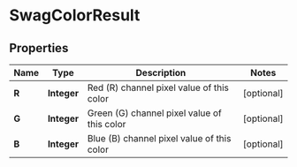 
# SwagColorResult

## Properties
Name | Type | Description | Notes
------------ | ------------- | ------------- | -------------
**R** | **Integer** | Red (R) channel pixel value of this color |  [optional]
**G** | **Integer** | Green (G) channel pixel value of this color |  [optional]
**B** | **Integer** | Blue (B) channel pixel value of this color |  [optional]



